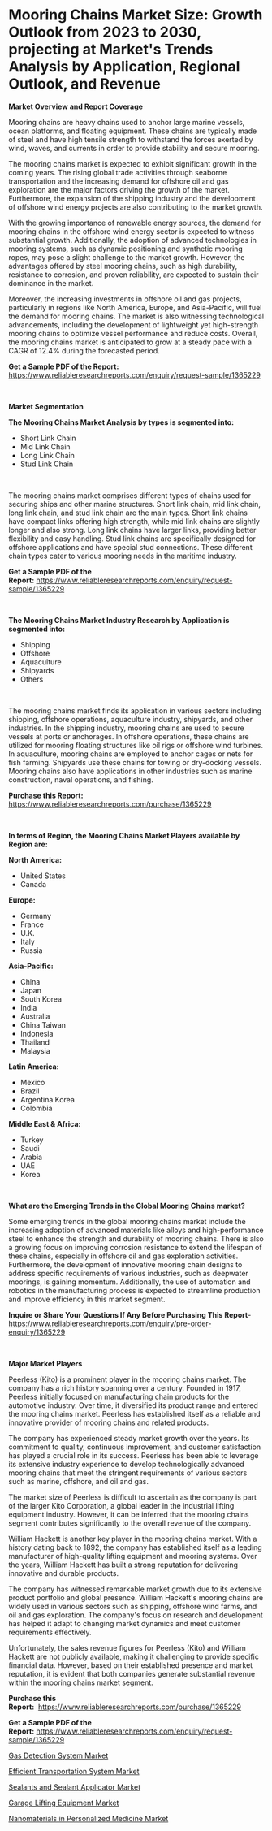 <p><h1>Mooring Chains Market Size: Growth Outlook from 2023 to 2030, projecting at Market's Trends Analysis by Application, Regional Outlook, and Revenue</h1></p><p><strong>Market Overview and Report Coverage</strong></p>
<p><p>Mooring chains are heavy chains used to anchor large marine vessels, ocean platforms, and floating equipment. These chains are typically made of steel and have high tensile strength to withstand the forces exerted by wind, waves, and currents in order to provide stability and secure mooring.</p><p>The mooring chains market is expected to exhibit significant growth in the coming years. The rising global trade activities through seaborne transportation and the increasing demand for offshore oil and gas exploration are the major factors driving the growth of the market. Furthermore, the expansion of the shipping industry and the development of offshore wind energy projects are also contributing to the market growth.</p><p>With the growing importance of renewable energy sources, the demand for mooring chains in the offshore wind energy sector is expected to witness substantial growth. Additionally, the adoption of advanced technologies in mooring systems, such as dynamic positioning and synthetic mooring ropes, may pose a slight challenge to the market growth. However, the advantages offered by steel mooring chains, such as high durability, resistance to corrosion, and proven reliability, are expected to sustain their dominance in the market.</p><p>Moreover, the increasing investments in offshore oil and gas projects, particularly in regions like North America, Europe, and Asia-Pacific, will fuel the demand for mooring chains. The market is also witnessing technological advancements, including the development of lightweight yet high-strength mooring chains to optimize vessel performance and reduce costs. Overall, the mooring chains market is anticipated to grow at a steady pace with a CAGR of 12.4% during the forecasted period.</p></p>
<p><strong>Get a Sample PDF of the Report:</strong> <a href="https://www.reliableresearchreports.com/enquiry/request-sample/1365229">https://www.reliableresearchreports.com/enquiry/request-sample/1365229</a></p>
<p>&nbsp;</p>
<p><strong>Market Segmentation</strong></p>
<p><strong>The Mooring Chains Market Analysis by types is segmented into:</strong></p>
<p><ul><li>Short Link Chain</li><li>Mid Link Chain</li><li>Long Link Chain</li><li>Stud Link Chain</li></ul></p>
<p>&nbsp;</p>
<p><p>The mooring chains market comprises different types of chains used for securing ships and other marine structures. Short link chain, mid link chain, long link chain, and stud link chain are the main types. Short link chains have compact links offering high strength, while mid link chains are slightly longer and also strong. Long link chains have larger links, providing better flexibility and easy handling. Stud link chains are specifically designed for offshore applications and have special stud connections. These different chain types cater to various mooring needs in the maritime industry.</p></p>
<p><strong>Get a Sample PDF of the Report:</strong>&nbsp;<a href="https://www.reliableresearchreports.com/enquiry/request-sample/1365229">https://www.reliableresearchreports.com/enquiry/request-sample/1365229</a></p>
<p>&nbsp;</p>
<p><strong>The Mooring Chains Market Industry Research by Application is segmented into:</strong></p>
<p><ul><li>Shipping</li><li>Offshore</li><li>Aquaculture</li><li>Shipyards</li><li>Others</li></ul></p>
<p>&nbsp;</p>
<p><p>The mooring chains market finds its application in various sectors including shipping, offshore operations, aquaculture industry, shipyards, and other industries. In the shipping industry, mooring chains are used to secure vessels at ports or anchorages. In offshore operations, these chains are utilized for mooring floating structures like oil rigs or offshore wind turbines. In aquaculture, mooring chains are employed to anchor cages or nets for fish farming. Shipyards use these chains for towing or dry-docking vessels. Mooring chains also have applications in other industries such as marine construction, naval operations, and fishing.</p></p>
<p><strong>Purchase this Report:</strong>&nbsp; <a href="https://www.reliableresearchreports.com/purchase/1365229">https://www.reliableresearchreports.com/purchase/1365229</a></p>
<p>&nbsp;</p>
<p><strong>In terms of Region, the Mooring Chains Market Players available by Region are:</strong></p>
<p>
    <p> <strong> North America: </strong>
        <ul>
            <li>United States</li>
            <li>Canada</li>
        </ul>
        </p> 
    <p> <strong> Europe: </strong>
        <ul>
            <li>Germany</li>
            <li>France</li>
            <li>U.K.</li>
            <li>Italy</li>
            <li>Russia</li>
        </ul>
        </p> 
    <p> <strong> Asia-Pacific: </strong>
        <ul>
            <li>China</li>
            <li>Japan</li>
            <li>South Korea</li>
            <li>India</li>
            <li>Australia</li>
            <li>China Taiwan</li>
            <li>Indonesia</li>
            <li>Thailand</li>
            <li>Malaysia</li>
        </ul>
        </p> 
    <p> <strong> Latin America: </strong>
        <ul>
            <li>Mexico</li>
            <li>Brazil</li>
            <li>Argentina Korea</li>
            <li>Colombia</li>
        </ul>
        </p> 
    <p> <strong> Middle East & Africa: </strong>
        <ul>
            <li>Turkey</li>
            <li>Saudi</li>
            <li>Arabia</li>
            <li>UAE</li>
            <li>Korea</li>
        </ul>
    </p>
    </p>
<p>&nbsp;</p>
<p><strong>What are the Emerging Trends in the Global Mooring Chains market?</strong></p>
<p><p>Some emerging trends in the global mooring chains market include the increasing adoption of advanced materials like alloys and high-performance steel to enhance the strength and durability of mooring chains. There is also a growing focus on improving corrosion resistance to extend the lifespan of these chains, especially in offshore oil and gas exploration activities. Furthermore, the development of innovative mooring chain designs to address specific requirements of various industries, such as deepwater moorings, is gaining momentum. Additionally, the use of automation and robotics in the manufacturing process is expected to streamline production and improve efficiency in this market segment.</p></p>
<p><strong>Inquire or Share Your Questions If Any Before Purchasing This Report</strong>- <a href="https://www.reliableresearchreports.com/enquiry/pre-order-enquiry/1365229">https://www.reliableresearchreports.com/enquiry/pre-order-enquiry/1365229</a></p>
<p>&nbsp;</p>
<p><strong>Major Market Players</strong></p>
<p><p>Peerless (Kito) is a prominent player in the mooring chains market. The company has a rich history spanning over a century. Founded in 1917, Peerless initially focused on manufacturing chain products for the automotive industry. Over time, it diversified its product range and entered the mooring chains market. Peerless has established itself as a reliable and innovative provider of mooring chains and related products.</p><p>The company has experienced steady market growth over the years. Its commitment to quality, continuous improvement, and customer satisfaction has played a crucial role in its success. Peerless has been able to leverage its extensive industry experience to develop technologically advanced mooring chains that meet the stringent requirements of various sectors such as marine, offshore, and oil and gas.</p><p>The market size of Peerless is difficult to ascertain as the company is part of the larger Kito Corporation, a global leader in the industrial lifting equipment industry. However, it can be inferred that the mooring chains segment contributes significantly to the overall revenue of the company.</p><p>William Hackett is another key player in the mooring chains market. With a history dating back to 1892, the company has established itself as a leading manufacturer of high-quality lifting equipment and mooring systems. Over the years, William Hackett has built a strong reputation for delivering innovative and durable products.</p><p>The company has witnessed remarkable market growth due to its extensive product portfolio and global presence. William Hackett's mooring chains are widely used in various sectors such as shipping, offshore wind farms, and oil and gas exploration. The company's focus on research and development has helped it adapt to changing market dynamics and meet customer requirements effectively.</p><p>Unfortunately, the sales revenue figures for Peerless (Kito) and William Hackett are not publicly available, making it challenging to provide specific financial data. However, based on their established presence and market reputation, it is evident that both companies generate substantial revenue within the mooring chains market segment.</p></p>
<p><strong>Purchase this Report:</strong>&nbsp;&nbsp;<a href="https://www.reliableresearchreports.com/purchase/1365229">https://www.reliableresearchreports.com/purchase/1365229</a></p>
<p></p>
<p><strong>Get a Sample PDF of the Report:</strong>&nbsp;<a href="https://www.reliableresearchreports.com/enquiry/request-sample/1365229">https://www.reliableresearchreports.com/enquiry/request-sample/1365229</a></p>
<p><p><a href="https://www.linkedin.com/pulse/gas-detection-system-market-size-share-amp-trends-analysis-report-xfkce/">Gas Detection System Market</a></p><p><a href="https://medium.com/@jessicaelliott65/efficient-transportation-system-market-size-growth-forecast-2023-2030-b7713d03d967">Efficient Transportation System Market</a></p><p><a href="https://github.com/WillieWoodard/Market-Research-Report-List-1/blob/main/sealants-and-sealant-applicator-market.md">Sealants and Sealant Applicator Market</a></p><p><a href="https://www.linkedin.com/pulse/garage-lifting-equipment-market-insights-players-forecast-till-c5dff/">Garage Lifting Equipment Market</a></p><p><a href="https://github.com/PeterParrish5/Market-Research-Report-List-1/blob/main/nanomaterials-in-personalized-medicine-market.md">Nanomaterials in Personalized Medicine Market</a></p></p>